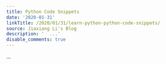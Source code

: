 ```yaml
---
title: Python Code Snippets
date: '2020-01-31'
linkTitle: /2020/01/31/learn-python-python-code-snippets/
source: Jiaxiang Li's Blog
description: '  ...'
disable_comments: true
---
```

  ...